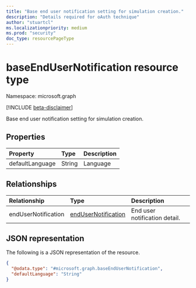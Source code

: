 ```yaml
---
title: "Base end user notification setting for simulation creation."
description: "Details required for oAuth technique"
author: "stuartcl"
ms.localizationpriority: medium
ms.prod: "security"
doc_type: resourcePageType
---
```


# baseEndUserNotification resource type

Namespace: microsoft.graph

[!INCLUDE [beta-disclaimer](../../includes/beta-disclaimer.md)]

Base end user notification setting for simulation creation.
## Properties
|Property|Type|Description|
|:---|:---|:---|
|defaultLanguage|String|Language|

## Relationships
|Relationship|Type|Description|
|:---|:---|:---|
|endUserNotification|[endUserNotification](../resources/endusernotification.md)|End user notification detail.|

## JSON representation
The following is a JSON representation of the resource.
<!-- {
  "blockType": "resource",
  "@odata.type": "microsoft.graph.baseEndUserNotification"
}
-->
``` json
{
  "@odata.type": "#microsoft.graph.baseEndUserNotification",
  "defaultLanguage": "String"
}
```

